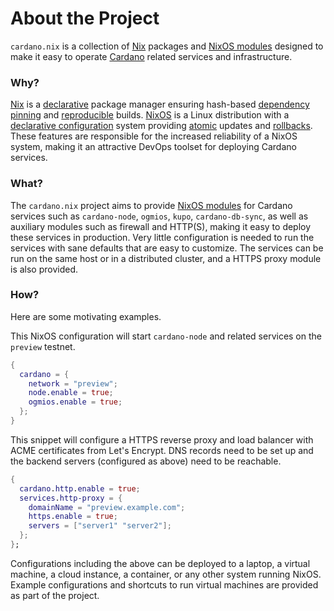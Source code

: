 # About the Project

`cardano.nix` is a collection of [Nix](https://nixos.org) packages and [NixOS modules](https://zero-to-nix.com/concepts/nixos#modules) designed to make it easy to operate [Cardano](https://cardano.org) related services and infrastructure.

### Why?

[Nix](https://zero-to-nix.com/concepts/nix) is a [declarative](https://zero-to-nix.com/concepts/declarative) package manager ensuring hash-based [dependency pinning](https://zero-to-nix.com/concepts/pinning) and [reproducible](https://zero-to-nix.com/concepts/reproducibility) builds. [NixOS](https://zero-to-nix.com/concepts/nixos) is a Linux distribution with a [declarative configuration](https://zero-to-nix.com/concepts/nixos#configuration) system providing [atomic](https://zero-to-nix.com/concepts/nixos#atomicity) updates and [rollbacks](https://zero-to-nix.com/concepts/nixos#rollbacks). These features are responsible for the increased reliability of a NixOS system, making it an attractive DevOps toolset for deploying Cardano services.

### What?

The `cardano.nix` project aims to provide [NixOS modules](https://zero-to-nix.com/concepts/nixos#modules) for Cardano services such as `cardano-node`, `ogmios`, `kupo`, `cardano-db-sync`, as well as auxiliary modules such as firewall and HTTP(S), making it easy to deploy these services in production. Very little configuration is needed to run the services with sane defaults that are easy to customize. The services can be run on the same host or in a distributed cluster, and a HTTPS proxy module is also provided.

### How?

Here are some motivating examples.

This NixOS configuration will start `cardano-node` and related services on the `preview` testnet.

```nix
{
  cardano = {
    network = "preview";
    node.enable = true;
    ogmios.enable = true;
  };
}
```

This snippet will configure a HTTPS reverse proxy and load balancer with ACME certificates from Let's Encrypt. DNS records need to be set up and the backend servers (configured as above) need to be reachable.

```nix
{
  cardano.http.enable = true;
  services.http-proxy = {
    domainName = "preview.example.com";
    https.enable = true;
    servers = ["server1" "server2"];
  };
};
```

Configurations including the above can be deployed to a laptop, a virtual machine, a cloud instance, a container, or any other system running NixOS. Example configurations and shortcuts to run virtual machines are provided as part of the project.
